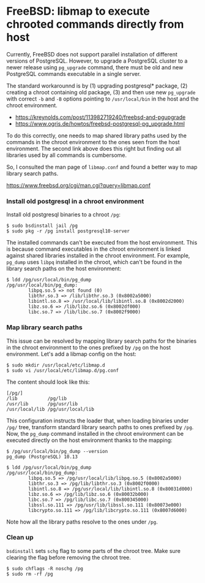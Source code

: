 # FreeBSD: libmap to execute chrooted commands directly from host

Currently, FreeBSD does not support parallel installation of different versions
of PostgreSQL. However, to upgrade a PostgreSQL cluster to a newer release using
`pg_upgrade` command, there must be old and new PostgreSQL commands executable
in a single server.

The standard workarounnd is by (1) upgrading postgresql* package, (2) creating a
chroot containing old package, (3) and then use new `pg_upgrade` with correct
`-b` and `-B` options pointing to `/usr/local/bin` in the host and the chroot
environment.

- https://kreynolds.com/post/113982719240/freebsd-and-pgupgrade
- https://www.ogris.de/howtos/freebsd-postgresql-pg_upgrade.html

To do this correctly, one needs to map shared library paths used by the commands
in the chroot environment to the ones seen from the host environment. The second
link above does this right but finding out all libraries used by all commands
is cumbersome.

So, I consulted the man page of `libmap.conf` and found a better way to map
library search paths.

https://www.freebsd.org/cgi/man.cgi?query=libmap.conf


### Install old postgresql in a chroot environment

Install old postgresql binaries to a chroot `/pg`:

```console
$ sudo bsdinstall jail /pg
$ sudo pkg -r /pg install postgresql10-server
```

The installed commands can't be executed from the host environment. This is
because command executables in the chroot environment is linked against shared
libraries installed in the chroot environment. For example, `pg_dump` uses
`libpq` installed in the chroot, which can't be found in the library search
paths on the host environment:

```console
$ ldd /pg/usr/local/bin/pg_dump
/pg/usr/local/bin/pg_dump:
        libpq.so.5 => not found (0)
        libthr.so.3 => /lib/libthr.so.3 (0x8002a5000)
        libintl.so.8 => /usr/local/lib/libintl.so.8 (0x8002d2000)
        libz.so.6 => /lib/libz.so.6 (0x8002df000)
        libc.so.7 => /lib/libc.so.7 (0x8002f9000)
```


### Map library search paths

This issue can be resolved by mapping library search paths for the binaries in
the chroot environment to the ones prefixed by `/pg` on the host environment.
Let's add a libmap config on the host:

```console
$ sudo mkdir /usr/local/etc/libmap.d
$ sudo vi /usr/local/etc/libmap.d/pg.conf
```

The content should look like this:

```
[/pg/]
/lib           /pg/lib
/usr/lib       /pg/usr/lib
/usr/local/lib /pg/usr/local/lib
```

This configuration instructs the loader that, when loading binaries under `/pg/`
tree, transform standard library search paths to ones prefixed by `/pg`. Now,
the `pg_dump` command installed in the chroot environment can be executed
directly on the host environment thanks to the mapping:

```console
$ /pg/usr/local/bin/pg_dump --version
pg_dump (PostgreSQL) 10.13

$ ldd /pg/usr/local/bin/pg_dump
/pg/usr/local/bin/pg_dump:
        libpq.so.5 => /pg/usr/local/lib/libpq.so.5 (0x8002a5000)
        libthr.so.3 => /pg/lib/libthr.so.3 (0x8002f0000)
        libintl.so.8 => /pg/usr/local/lib/libintl.so.8 (0x80031d000)
        libz.so.6 => /pg/lib/libz.so.6 (0x80032b000)
        libc.so.7 => /pg/lib/libc.so.7 (0x800345000)
        libssl.so.111 => /pg/usr/lib/libssl.so.111 (0x80073e000)
        libcrypto.so.111 => /pg/lib/libcrypto.so.111 (0x8007d6000)
```

Note how all the library paths resolve to the ones under `/pg`.


### Clean up

`bsdinstall` sets `schg` flag to some parts of the chroot tree. Make sure
clearing the flag before removing the chroot tree.

```console
$ sudo chflags -R noschg /pg
$ sudo rm -rf /pg
```
